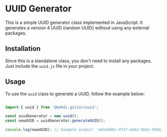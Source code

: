 # UUID Generator

This is a simple UUID generator class implemented in JavaScript. It generates a version 4 UUID (random UUID) without using any external packages.

## Installation

Since this is a standalone class, you don't need to install any packages. Just include the `uuid.js` file in your project.

## Usage

To use the `uuid` class to generate a UUID, follow the example below:

```js

import { uuid } from '@mahdi.golzar/uuid';

const uuidGenerator = new uuid();
const newUUID = uuidGenerator.generateUUID();

console.log(newUUID); // Example output: 'e8a5b86c-0f47-4db2-9b2e-95b61e0dfb69'
```
